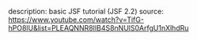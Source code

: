 description: basic JSF tutorial (JSF 2.2)
 source: https://www.youtube.com/watch?v=TifG-hPO8lU&list=PLEAQNNR8IlB4S8nNUlS0ArfgU1nXlhdRu
